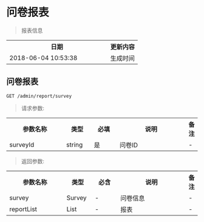 # 问卷报表

> 报表信息

<table>
    <tr>
        <th style="width:250px;">日期</th>
        <th>更新内容</th>
    </tr>
    <tr>
        <td>2018-06-04 10:53:38</td>
        <td>生成时间</td>
    </tr>
</table>

## 问卷报表

```
GET /admin/report/survey
```

> 请求参数:

<table>
    <tr>
        <th style="width:150px;">参数名称</th>
        <th style="width:60px;">类型</th>
        <th style="width:60px;">必填</th>
        <th style="width:200px;">说明</th>
        <th>备注</th>
    </tr>
    <tr>
        <td>surveyId</td>
        <td>string</td>
        <td>是</td>
        <td>问卷ID</td>
        <td>-</td>
    </tr>
</table>

> 返回参数:

<table>
    <tr>
        <th style="width:150px;">参数名称</th>
        <th style="width:60px;">类型</th>
        <th style="width:60px;">必含</th>
        <th style="width:200px;">说明</th>
        <th>备注</th>
    </tr>
    <tr>
        <td>survey</td>
        <td>Survey</td>
        <td>-</td>
        <td>问卷信息</td>
        <td>-</td>
    </tr>
    <tr>
        <td>reportList</td>
        <td>List</td>
        <td>-</td>
        <td>报表</td>
        <td>-</td>
    </tr>
</table>